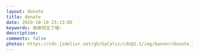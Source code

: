 ```yaml
---
layout: donate
title: donate
date: 2019-10-10 23:13:05
keywords: 谢谢饲主了喵~
description: 
comments: false
photos: https://cdn.jsdelivr.net/gh/GyCalcc/cdn@2.1/img/banner/donate.jpg
---
```

